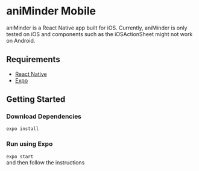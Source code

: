 # aniMinder Mobile
aniMinder is a React Native app built for iOS. Currently, aniMinder is only tested on iOS and components such as the iOSActionSheet might not work on Android.

## Requirements
- [React Native](https://reactnative.dev/docs/environment-setup)
- [Expo](https://docs.expo.io/)

## Getting Started
### Download Dependencies
`expo install`

### Run using Expo
`expo start`  
and then follow the instructions
